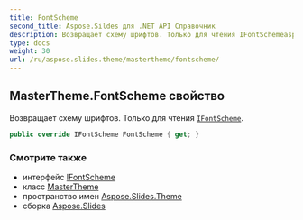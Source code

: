 ```yaml
---
title: FontScheme
second_title: Aspose.Sildes для .NET API Справочник
description: Возвращает схему шрифтов. Только для чтения IFontSchemeaspose.slides.theme/ifontscheme.
type: docs
weight: 30
url: /ru/aspose.slides.theme/mastertheme/fontscheme/
---
```


## MasterTheme.FontScheme свойство

Возвращает схему шрифтов. Только для чтения [`IFontScheme`](../../ifontscheme).

```csharp
public override IFontScheme FontScheme { get; }
```

### Смотрите также

* интерфейс [IFontScheme](../../ifontscheme)
* класс [MasterTheme](../../mastertheme)
* пространство имен [Aspose.Slides.Theme](../../mastertheme)
* сборка [Aspose.Slides](../../../)

<!-- DO NOT EDIT: сгенерировано xmldocmd для Aspose.Slides.dll -->